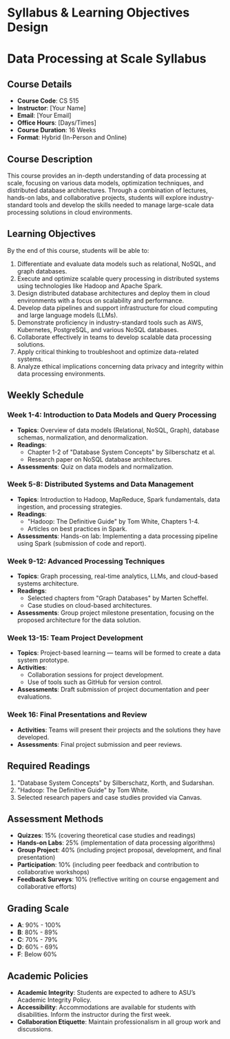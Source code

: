 Syllabus & Learning Objectives Design
=====================================

# Data Processing at Scale Syllabus

## Course Details
- **Course Code**: CS 515
- **Instructor**: [Your Name]
- **Email**: [Your Email]
- **Office Hours**: [Days/Times]
- **Course Duration**: 16 Weeks
- **Format**: Hybrid (In-Person and Online)

## Course Description
This course provides an in-depth understanding of data processing at scale, focusing on various data models, optimization techniques, and distributed database architectures. Through a combination of lectures, hands-on labs, and collaborative projects, students will explore industry-standard tools and develop the skills needed to manage large-scale data processing solutions in cloud environments.

## Learning Objectives
By the end of this course, students will be able to:
1. Differentiate and evaluate data models such as relational, NoSQL, and graph databases.
2. Execute and optimize scalable query processing in distributed systems using technologies like Hadoop and Apache Spark.
3. Design distributed database architectures and deploy them in cloud environments with a focus on scalability and performance.
4. Develop data pipelines and support infrastructure for cloud computing and large language models (LLMs).
5. Demonstrate proficiency in industry-standard tools such as AWS, Kubernetes, PostgreSQL, and various NoSQL databases.
6. Collaborate effectively in teams to develop scalable data processing solutions.
7. Apply critical thinking to troubleshoot and optimize data-related systems.
8. Analyze ethical implications concerning data privacy and integrity within data processing environments.

## Weekly Schedule 

### Week 1-4: **Introduction to Data Models and Query Processing**
- **Topics**: Overview of data models (Relational, NoSQL, Graph), database schemas, normalization, and denormalization.
- **Readings**: 
  - Chapter 1-2 of "Database System Concepts" by Silberschatz et al.
  - Research paper on NoSQL database architectures.
- **Assessments**: Quiz on data models and normalization.

### Week 5-8: **Distributed Systems and Data Management**
- **Topics**: Introduction to Hadoop, MapReduce, Spark fundamentals, data ingestion, and processing strategies.
- **Readings**: 
  - "Hadoop: The Definitive Guide" by Tom White, Chapters 1-4.
  - Articles on best practices in Spark.
- **Assessments**: Hands-on lab: Implementing a data processing pipeline using Spark (submission of code and report).

### Week 9-12: **Advanced Processing Techniques**
- **Topics**: Graph processing, real-time analytics, LLMs, and cloud-based systems architecture.
- **Readings**: 
  - Selected chapters from "Graph Databases" by Marten Scheffel.
  - Case studies on cloud-based architectures.
- **Assessments**: Group project milestone presentation, focusing on the proposed architecture for the data solution.

### Week 13-15: **Team Project Development**
- **Topics**: Project-based learning — teams will be formed to create a data system prototype.
- **Activities**: 
  - Collaboration sessions for project development.
  - Use of tools such as GitHub for version control.
- **Assessments**: Draft submission of project documentation and peer evaluations.

### Week 16: **Final Presentations and Review**
- **Activities**: Teams will present their projects and the solutions they have developed.
- **Assessments**: Final project submission and peer reviews.

## Required Readings
1. "Database System Concepts" by Silberschatz, Korth, and Sudarshan.
2. "Hadoop: The Definitive Guide" by Tom White.
3. Selected research papers and case studies provided via Canvas.

## Assessment Methods
- **Quizzes**: 15% (covering theoretical case studies and readings)
- **Hands-on Labs**: 25% (implementation of data processing algorithms)
- **Group Project**: 40% (including project proposal, development, and final presentation)
- **Participation**: 10% (including peer feedback and contribution to collaborative workshops)
- **Feedback Surveys**: 10% (reflective writing on course engagement and collaborative efforts)

## Grading Scale
- **A**: 90% - 100%
- **B**: 80% - 89%
- **C**: 70% - 79%
- **D**: 60% - 69%
- **F**: Below 60%

## Academic Policies
- **Academic Integrity**: Students are expected to adhere to ASU’s Academic Integrity Policy.
- **Accessibility**: Accommodations are available for students with disabilities. Inform the instructor during the first week.
- **Collaboration Etiquette**: Maintain professionalism in all group work and discussions.
